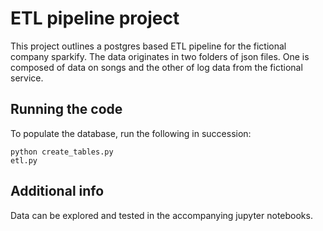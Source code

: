 # ETL pipeline project

This project outlines a postgres based ETL pipeline for the fictional company sparkify. The data originates in two folders of json files. One is composed of data on songs and the other of log data from the fictional service. 

## Running the code

To populate the database, run the following in succession:

    python create_tables.py
    etl.py

## Additional info

Data can be explored and tested in the accompanying jupyter notebooks. 